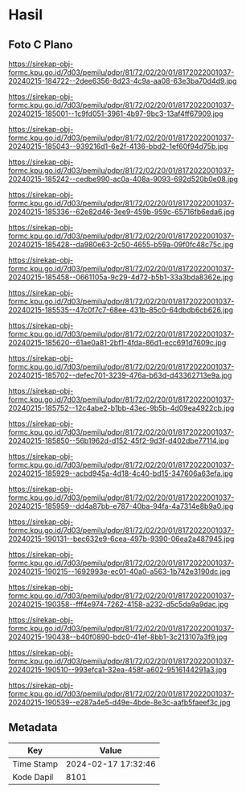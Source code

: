 # Hasil

## Foto C Plano

https://sirekap-obj-formc.kpu.go.id/7d03/pemilu/pdpr/81/72/02/20/01/8172022001037-20240215-184722--2dee6356-8d23-4c9a-aa08-63e3ba70d4d9.jpg

https://sirekap-obj-formc.kpu.go.id/7d03/pemilu/pdpr/81/72/02/20/01/8172022001037-20240215-185001--1c9fd051-3961-4b97-9bc3-13af4ff67909.jpg

https://sirekap-obj-formc.kpu.go.id/7d03/pemilu/pdpr/81/72/02/20/01/8172022001037-20240215-185043--939216d1-6e2f-4136-bbd2-1ef60f94d75b.jpg

https://sirekap-obj-formc.kpu.go.id/7d03/pemilu/pdpr/81/72/02/20/01/8172022001037-20240215-185242--cedbe990-ac0a-408a-9093-692d520b0e08.jpg

https://sirekap-obj-formc.kpu.go.id/7d03/pemilu/pdpr/81/72/02/20/01/8172022001037-20240215-185336--62e82d46-3ee9-459b-959c-65716fb6eda6.jpg

https://sirekap-obj-formc.kpu.go.id/7d03/pemilu/pdpr/81/72/02/20/01/8172022001037-20240215-185428--da980e63-2c50-4655-b59a-09f0fc48c75c.jpg

https://sirekap-obj-formc.kpu.go.id/7d03/pemilu/pdpr/81/72/02/20/01/8172022001037-20240215-185458--0661105a-9c29-4d72-b5b1-33a3bda8362e.jpg

https://sirekap-obj-formc.kpu.go.id/7d03/pemilu/pdpr/81/72/02/20/01/8172022001037-20240215-185535--47c0f7c7-68ee-431b-85c0-64dbdb6cb626.jpg

https://sirekap-obj-formc.kpu.go.id/7d03/pemilu/pdpr/81/72/02/20/01/8172022001037-20240215-185620--61ae0a81-2bf1-4fda-86d1-ecc691d7609c.jpg

https://sirekap-obj-formc.kpu.go.id/7d03/pemilu/pdpr/81/72/02/20/01/8172022001037-20240215-185702--defec701-3239-476a-b63d-d43362713e9a.jpg

https://sirekap-obj-formc.kpu.go.id/7d03/pemilu/pdpr/81/72/02/20/01/8172022001037-20240215-185752--12c4abe2-b1bb-43ec-9b5b-4d09ea4922cb.jpg

https://sirekap-obj-formc.kpu.go.id/7d03/pemilu/pdpr/81/72/02/20/01/8172022001037-20240215-185850--56b1962d-d152-45f2-9d3f-d402dbe77114.jpg

https://sirekap-obj-formc.kpu.go.id/7d03/pemilu/pdpr/81/72/02/20/01/8172022001037-20240215-185929--acbd945a-4d18-4c40-bd15-347606a63efa.jpg

https://sirekap-obj-formc.kpu.go.id/7d03/pemilu/pdpr/81/72/02/20/01/8172022001037-20240215-185959--dd4a87bb-e787-40ba-94fa-4a7314e8b9a0.jpg

https://sirekap-obj-formc.kpu.go.id/7d03/pemilu/pdpr/81/72/02/20/01/8172022001037-20240215-190131--bec632e9-6cea-497b-9390-06ea2a487945.jpg

https://sirekap-obj-formc.kpu.go.id/7d03/pemilu/pdpr/81/72/02/20/01/8172022001037-20240215-190215--1692993e-ec01-40a0-a563-1b742e3190dc.jpg

https://sirekap-obj-formc.kpu.go.id/7d03/pemilu/pdpr/81/72/02/20/01/8172022001037-20240215-190358--fff4e974-7262-4158-a232-d5c5da9a9dac.jpg

https://sirekap-obj-formc.kpu.go.id/7d03/pemilu/pdpr/81/72/02/20/01/8172022001037-20240215-190438--b40f0890-bdc0-41ef-8bb1-3c213107a3f9.jpg

https://sirekap-obj-formc.kpu.go.id/7d03/pemilu/pdpr/81/72/02/20/01/8172022001037-20240215-190510--993efca1-32ea-458f-a602-9516144291a3.jpg

https://sirekap-obj-formc.kpu.go.id/7d03/pemilu/pdpr/81/72/02/20/01/8172022001037-20240215-190539--e287a4e5-d49e-4bde-8e3c-aafb5faeef3c.jpg


## Metadata

| Key        | Value               |
| ---------- | ------------------- |
| Time Stamp | 2024-02-17 17:32:46 |
| Kode Dapil | 8101                |



